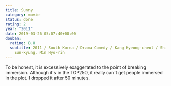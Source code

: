 ```yaml
---
title: Sunny
category: movie
status: done
rating: 2
year: "2011"
date: 2019-03-26 05:07:40+08:00
douban:
  rating: 8.8
  subtitle: 2011 / South Korea / Drama Comedy / Kang Hyeong-cheol / Shim
    Eun-kyung, Min Hyo-rin
---
```


To be honest, it is excessively exaggerated to the point of breaking immersion. Although it's in the TOP250, it really can't get people immersed in the plot. I dropped it after 50 minutes.
